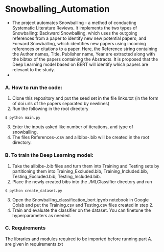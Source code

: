 # Snowballing_Automation

* The project automates Snowballing - a method of conducting Systematic Literature Reviews. It implements the two types of Snowballing: Backward Snowballing, which uses the outgoing references from a paper to identify new new potential papers; and Forward Snowballing, which identifies new papers using incoming references or citations to a paper. Here, the Reference string containing the Author names, Title, Publisher name, Year are extracted along with the bibtex of the papers containing the Abstracts. It is proposed that the Deep Learning model based on BERT will identify which papers are relevant to the study.
*

  
### A. How to run the code:
1. Clone this repository and put the seed set in the file links.txt (in the form of doi urls of the papers separated by newlines)
2. Run the following in the root directory
  ```
  $ python main.py
  ```
3. Enter the inputs asked like number of iterations, and type of snowballing.
4. The files References-<type>.csv and allbibs-<type>.bib will be created in the root directory.


### B. To train the Deep Learning model:
1. Take the allbibs-<type>.bib files and turn them into Training and Testing sets by partitioning them into Training_Excluded.bib, Training_Included.bib, Testing_Excluded.bib, Testing_Included.bib.
2. Place the newly created bibs into the ./MLClassifier directory and run 
  ```
  $ python create_dataset.py
  ```
3. Open the Snowballing_classification_bert.ipynb notebook in Google Colab and put the Training.csv and Testing.csv files created in step 2.
4. Train and evaluate the classifier on the dataset. You can finetune the hyperparameters as needed.


### C. Requirements
The libraries and modules required to be imported before running part A. are given in requirements.txt
